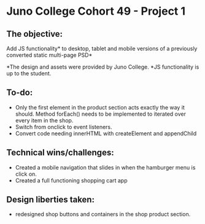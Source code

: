 # Juno College Cohort 49 - Project 1

## The objective: 

Add JS functionality* to desktop, tablet and mobile versions of a previously converted static multi-page PSD*

*The design and assets were provided by Juno College. 
*JS functionality is up to the student. 

## To-do:
- Only the first element in the product section acts exactly the way it should. Method forEach() needs to be implemented to iterated over every item in the shop. 
- Switch from onclick to event listeners.
- Convert code needing innerHTML with createElement and appendChild

## Technical wins/challenges: 
- Created a mobile navigation that slides in when the hamburger menu is click on. 
- Created a full functioning shopping cart app

## Design liberties taken: 

- redesigned shop buttons and containers in the shop product section. 






